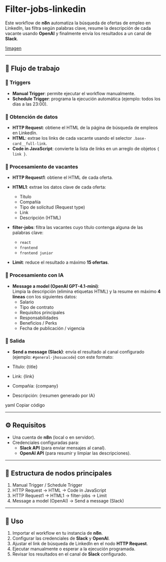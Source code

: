 # Filter-jobs-linkedin

Este workflow de **n8n** automatiza la búsqueda de ofertas de empleo en LinkedIn, las filtra según palabras clave, resume la descripción de cada vacante usando **OpenAI** y finalmente envía los resultados a un canal de **Slack**.

[!imagen](./image.PNG)

---

## 🚀 Flujo de trabajo

### 🔹 Triggers

- **Manual Trigger**: permite ejecutar el workflow manualmente.
- **Schedule Trigger**: programa la ejecución automática (ejemplo: todos los días a las 23:00).

### 🔹 Obtención de datos

- **HTTP Request**: obtiene el HTML de la página de búsqueda de empleos en LinkedIn.
- **HTML**: extrae los links de cada vacante usando el selector `.base-card__full-link`.
- **Code in JavaScript**: convierte la lista de links en un arreglo de objetos `{ link }`.

### 🔹 Procesamiento de vacantes

- **HTTP Request1**: obtiene el HTML de cada oferta.
- **HTML1**: extrae los datos clave de cada oferta:

  - Título
  - Compañía
  - Tipo de solicitud (Request type)
  - Link
  - Descripción (HTML)

- **filter-jobs**: filtra las vacantes cuyo título contenga alguna de las palabras clave:

  - `react`
  - `frontend`
  - `frontend junior`

- **Limit**: reduce el resultado a máximo **15 ofertas**.

### 🔹 Procesamiento con IA

- **Message a model (OpenAI GPT-4.1-mini)**:  
  Limpia la descripción (elimina etiquetas HTML) y la resume en máximo **4 líneas** con los siguientes datos:
  - Salario
  - Tipo de contrato
  - Requisitos principales
  - Responsabilidades
  - Beneficios / Perks
  - Fecha de publicación / vigencia

### 🔹 Salida

- **Send a message (Slack)**: envía el resultado al canal configurado (ejemplo: `#general-jhosuacode`) con este formato:

- Título: {title}
- Link: {link}
- Compañía: {company}
- Descripción: {resumen generado por IA}

yaml
Copiar código

---

## ⚙️ Requisitos

- Una cuenta de **n8n** (local o en servidor).
- Credenciales configuradas para:
  - **Slack API** (para enviar mensajes al canal).
  - **OpenAI API** (para resumir y limpiar las descripciones).

---

## 📂 Estructura de nodos principales

1. Manual Trigger / Schedule Trigger
2. HTTP Request → HTML → Code in JavaScript
3. HTTP Request1 → HTML1 → filter-jobs → Limit
4. Message a model (OpenAI) → Send a message (Slack)

---

## 📌 Uso

1. Importar el workflow en tu instancia de **n8n**.
2. Configurar las credenciales de **Slack** y **OpenAI**.
3. Ajustar el link de búsqueda de LinkedIn en el nodo **HTTP Request**.
4. Ejecutar manualmente o esperar a la ejecución programada.
5. Revisar los resultados en el canal de **Slack** configurado.
